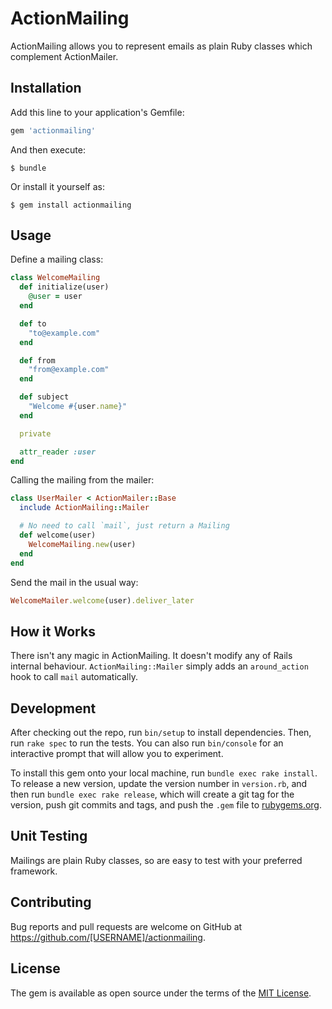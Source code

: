 # ActionMailing

ActionMailing allows you to represent emails as plain Ruby classes which complement ActionMailer.

## Installation

Add this line to your application's Gemfile:

```ruby
gem 'actionmailing'
```

And then execute:

    $ bundle

Or install it yourself as:

    $ gem install actionmailing

## Usage

Define a mailing class:

```ruby
class WelcomeMailing
  def initialize(user)
    @user = user
  end

  def to
    "to@example.com"
  end

  def from
    "from@example.com"
  end

  def subject
    "Welcome #{user.name}"
  end

  private

  attr_reader :user
end
```

Calling the mailing from the mailer:

```ruby
class UserMailer < ActionMailer::Base
  include ActionMailing::Mailer

  # No need to call `mail`, just return a Mailing
  def welcome(user)
    WelcomeMailing.new(user)
  end
end
```

Send the mail in the usual way:

```ruby
WelcomeMailer.welcome(user).deliver_later
```

## How it Works

There isn't any magic in ActionMailing. It doesn't modify any of Rails internal
behaviour. `ActionMailing::Mailer` simply adds an `around_action` hook to
call `mail` automatically.

## Development

After checking out the repo, run `bin/setup` to install dependencies. Then, run `rake spec` to run the tests. You can also run `bin/console` for an interactive prompt that will allow you to experiment.

To install this gem onto your local machine, run `bundle exec rake install`. To release a new version, update the version number in `version.rb`, and then run `bundle exec rake release`, which will create a git tag for the version, push git commits and tags, and push the `.gem` file to [rubygems.org](https://rubygems.org).

## Unit Testing

Mailings are plain Ruby classes, so are easy to test with your preferred framework.

## Contributing

Bug reports and pull requests are welcome on GitHub at https://github.com/[USERNAME]/actionmailing.

## License

The gem is available as open source under the terms of the [MIT License](https://opensource.org/licenses/MIT).
